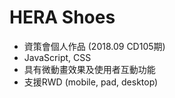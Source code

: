 HERA Shoes
===
- 資策會個人作品 (2018.09 CD105期)
- JavaScript, CSS
- 具有微動畫效果及使用者互動功能
- 支援RWD (mobile, pad, desktop)
